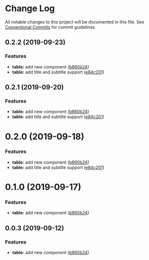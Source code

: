 # Change Log

All notable changes to this project will be documented in this file.
See [Conventional Commits](https://conventionalcommits.org) for commit guidelines.

## 0.2.2 (2019-09-23)


### Features

* **table:** add new component ([b860b24](https://github.com/synerise/ds/commit/b860b24))
* **table:** add title and subtitle support ([e84c201](https://github.com/synerise/ds/commit/e84c201))





## 0.2.1 (2019-09-20)


### Features

* **table:** add new component ([b860b24](https://github.com/synerise/ds/commit/b860b24))
* **table:** add title and subtitle support ([e84c201](https://github.com/synerise/ds/commit/e84c201))





# 0.2.0 (2019-09-18)


### Features

* **table:** add new component ([b860b24](https://github.com/synerise/synerise-design/commit/b860b24))
* **table:** add title and subtitle support ([e84c201](https://github.com/synerise/synerise-design/commit/e84c201))





# 0.1.0 (2019-09-17)


### Features

* **table:** add new component ([b860b24](https://github.com/synerise/synerise-design/commit/b860b24))





## 0.0.3 (2019-09-12)


### Features

* **table:** add new component ([b860b24](https://github.com/synerise/synerise-design/commit/b860b24))

